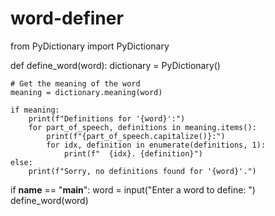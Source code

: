 # word-definer
from PyDictionary import PyDictionary

def define_word(word):
    dictionary = PyDictionary()
    
    # Get the meaning of the word
    meaning = dictionary.meaning(word)
    
    if meaning:
        print(f"Definitions for '{word}':")
        for part_of_speech, definitions in meaning.items():
            print(f"{part_of_speech.capitalize()}:")
            for idx, definition in enumerate(definitions, 1):
                print(f"  {idx}. {definition}")
    else:
        print(f"Sorry, no definitions found for '{word}'.")

if __name__ == "__main__":
    word = input("Enter a word to define: ")
    define_word(word)

